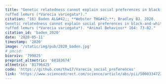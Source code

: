 ```yaml
---
title: "Genetic relatedness cannot explain social preferences in black-and-white
ruffed lemurs (*Varecia variegata*)."
citation: "16) Baden AL&#42;; **Webster TH&#42;**; Bradley BJ. 2020.
Genetic relatedness cannot explain social preferences in black-and-white
ruffed lemurs (*Varecia variegata*). *Animal Behaviour* 164: 73-82."
citation_id: 'baden_2020'
date: '2020-05-11'
timestamp: '2020'
image: '/static/img/pub/2020_baden.jpg'
# pmcid:
biorxiv: '799825'
preprint_altmetric: '68183674'
altmetric: '81796425'
code: 'https://github.com/thw17/Varecia_social_preferences'
link: 'https://www.sciencedirect.com/science/article/abs/pii/S0003347220300932'
---
```

